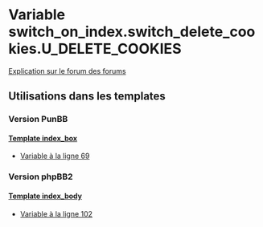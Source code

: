 # Variable switch_on_index.switch_delete_cookies.U_DELETE_COOKIES
[Explication sur le forum des forums](http://forum.forumactif.com/t294113-listing-des-variables#switch_on_index.switch_delete_cookies.U_DELETE_COOKIES)
## Utilisations dans les templates
### Version PunBB
#### [Template index_box](punbb/index_box.md)
* [Variable à la ligne 69](../punbb/index_box.tpl#L69)
### Version phpBB2
#### [Template index_body](subsilver/index_body.md)
* [Variable à la ligne 102](../subsilver/index_body.tpl#L102)